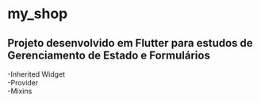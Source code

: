 # my_shop

## Projeto desenvolvido em Flutter para estudos de Gerenciamento de Estado e Formulários

-Inherited Widget
<br>
-Provider
<br>
-Mixins
<br>
